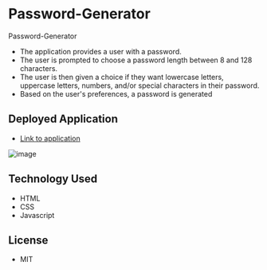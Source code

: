 # Password-Generator
Password-Generator
- The application provides a user with a password.
- The user is prompted to choose a password length between 8 and 128 characters.
- The user is then given a choice if they want lowercase letters, uppercase letters, numbers, and/or special characters in their password.
- Based on the user's preferences, a password is generated 
## Deployed Application
- [Link to application](https://joesmall37.github.io/Password-Generator/)

![image](https://user-images.githubusercontent.com/63420051/108580018-a7a48e00-72f7-11eb-975c-82c253d80551.png)
## Technology Used
  - HTML
  - CSS
  - Javascript
  
## License
  - MIT
